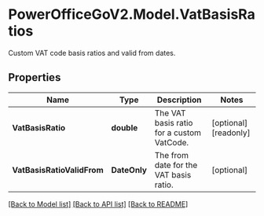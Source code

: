 # PowerOfficeGoV2.Model.VatBasisRatios
Custom VAT code basis ratios and valid from dates.

## Properties

Name | Type | Description | Notes
------------ | ------------- | ------------- | -------------
**VatBasisRatio** | **double** | The VAT basis ratio for a custom VatCode. | [optional] [readonly] 
**VatBasisRatioValidFrom** | **DateOnly** | The from date for the VAT basis ratio. | [optional] 

[[Back to Model list]](../../README.md#documentation-for-models) [[Back to API list]](../../README.md#documentation-for-api-endpoints) [[Back to README]](../../README.md)

